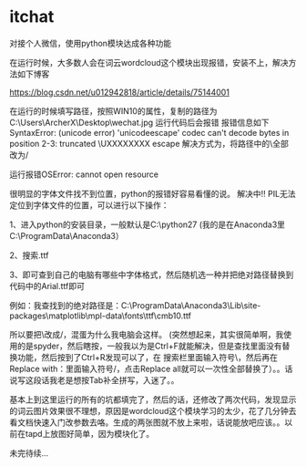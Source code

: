 # itchat

对接个人微信，使用python模块达成各种功能

在运行时候，大多数人会在词云wordcloud这个模块出现报错，安装不上，解决方法如下博客

https://blog.csdn.net/u012942818/article/details/75144001

在运行的时候填写路径，按照WIN10的属性，复制的路径为C:\Users\ArcherX\Desktop\wechat.jpg
运行代码后会报错
报错信息如下SyntaxError: (unicode error) 'unicodeescape' codec can't decode bytes in position 2-3: truncated \UXXXXXXXX escape
解决方式为，将路径中的\全部改为/


运行报错OSError: cannot open resource

很明显的字体文件找不到位置，python的报错好容易看懂的说。
解决中!!
PIL无法定位到字体文件的位置，可以进行以下操作：


1、进入python的安装目录，一般默认是C:\python27
(我的是在Anaconda3里C:\ProgramData\Anaconda3）

2、搜索.ttf


3、即可查到自己的电脑有哪些中字体格式，然后随机选一种并把绝对路径替换到代码中的Arial.ttf即可


例如：我查找到的绝对路径是：C:\ProgramData\Anaconda3\Lib\site-packages\matplotlib\mpl-data\fonts\ttf\cmb10.ttf

所以要把\改成/，混蛋为什么我电脑会这样。
(突然想起来，其实很简单啊，我使用的是spyder，然后瞎按，一般我以为是Ctrl+F就能解决，但是查找里面没有替换功能，然后按到了Ctrl+R发现可以了，在
搜索栏里面输入符号\，然后再在Replace with：里面输入符号/，点击Replace all就可以一次性全部替换了）。。话说写这段话我老是想按Tab补全拼写，入迷了。。


基本上到这里运行的所有的坑都填完了，然后的话，还修改了两次代码，发现显示的词云图片效果很不理想，原因是wordcloud这个模块学习的太少，花了几分钟去看文档快速入门改参数去咯。生成的两张图就不放上来啦，话说能放吧应该。。以前在tapd上放图好简单，因为模块化了。




未完待续...

